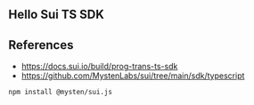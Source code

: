 ## Hello Sui TS SDK

## References

- https://docs.sui.io/build/prog-trans-ts-sdk
- https://github.com/MystenLabs/sui/tree/main/sdk/typescript

```
npm install @mysten/sui.js
```
